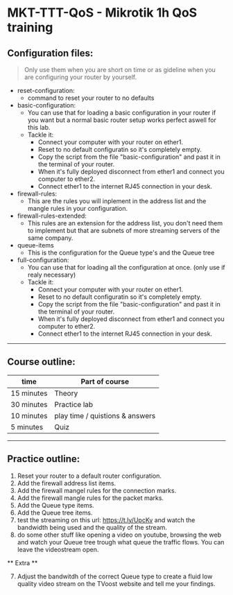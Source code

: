 # MKT-TTT-QoS - Mikrotik 1h QoS training

## Configuration files:
> Only use them when you are short on time or as gideline when you are configuring your router by yourself.
 -  reset-configuration:
    - command to reset your router to no defaults
 -  basic-configuration:
    - You can use that for loading a basic configuration in your router if you want but a normal basic router setup works perfect aswell for this lab.
    - Tackle it:
      - Connect your computer with your router on ether1.
      - Reset to no default configuratin so it's completely empty.
      - Copy the script from the file "basic-configuration" and past it in the terminal of your router.
      - When it's fully deployed disconnect from ether1 and connect you computer to ether2.
      - Connect ether1 to the internet RJ45 connection in your desk.
 -  firewall-rules:
     - This are the rules you will inplement in the address list and the mangle rules in your configuration.
 -  firewall-rules-extended:
     - This rules are an extension for the address list, you don't need them to implement but that are subnets of more streaming servers of the same company.
 -  queue-items
     - This is the configuration for the Queue type's and the Queue tree
 -  full-configuration:
    - You can use that for loading all the configuration at once. (only use if realy necessary)
    - Tackle it:
      - Connect your computer with your router on ether1.
      - Reset to no default configuratin so it's completely empty.
      - Copy the script from the file "basic-configuration" and past it in the terminal of your router.
      - When it's fully deployed disconnect from ether1 and connect you computer to ether2.
      - Connect ether1 to the internet RJ45 connection in your desk.   

----------------------------------------------------------------------------

## Course outline:

| **time** | **Part of course** |
| --- | --- |
| 15 minutes | Theory |
| 30 minutes | Practice lab |
| 10 minutes | play time / quistions & answers |
| 5 minutes | Quiz |


----------------------------------------------------------------------------

## Practice outline:

1.  Reset your router to a default router configuration.
2.  Add the firewall address list items.
3.  Add the firewall mangel rules for the connection marks.
4.  Add the firewall mangle rules for the packet marks.
4.  Add the Queue type items.
5.  Add the Queue tree items.
5.  test the streaming on this url: https://t.ly/UpcKv and watch the bandwidth being used and the quality of the stream.
6.  do some other stuff like opening a video on youtube, browsing the web and watch your Queue tree trough what queue the traffic flows.
    You can leave the videostream open.

** Extra **

7.  Adjust the bandwitdh of the correct Queue type to create a fluid low quality video stream on the TVoost website and tell me your findings.


